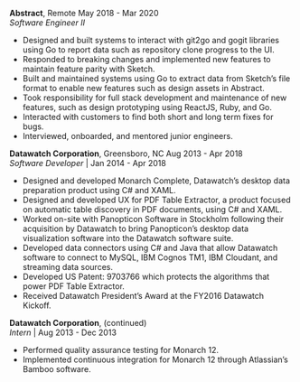 **Abstract**, Remote May 2018 - Mar 2020  
_Software Engineer II_

- Designed and built systems to interact with git2go and gogit libraries using Go to report data such as repository clone progress to the UI.
- Responded to breaking changes and implemented new features to maintain feature parity with Sketch.
- Built and maintained systems using Go to extract data from Sketch’s file format to enable new features such as design assets in Abstract.
- Took responsibility for full stack development and maintenance of new features, such as design prototyping using ReactJS, Ruby, and Go.
- Interacted with customers to find both short and long term fixes for bugs.
- Interviewed, onboarded, and mentored junior engineers.

**Datawatch Corporation**, Greensboro, NC Aug 2013 - Apr 2018  
_Software Developer_ | Jan 2014 - Apr 2018

- Designed and developed Monarch Complete, Datawatch’s desktop data preparation product using C# and XAML.
- Designed and developed UX for PDF Table Extractor, a product focused on automatic table discovery in PDF documents, using C# and XAML.
- Worked on-site with Panopticon Software in Stockholm following their acquisition by Datawatch to bring Panopticon’s desktop data visualization software into the Datawatch software suite.
- Developed data connectors using C# and Java that allow Datawatch software to connect to MySQL, IBM Cognos TM1, IBM Cloudant, and streaming data sources.
- Developed US Patent: 9703766 which protects the algorithms that power PDF Table Extractor.
- Received Datawatch President’s Award at the FY2016 Datawatch Kickoff.

**Datawatch Corporation**, (continued)  
_Intern_ | Aug 2013 - Dec 2013

- Performed quality assurance testing for Monarch 12.
- Implemented continuous integration for Monarch 12 through Atlassian’s Bamboo software.
